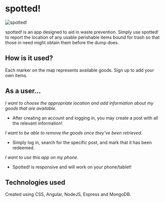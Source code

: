 # spotted!

![spotted!](http://i.imgur.com/PAOGPIk.png)

spotted! is an app designed to aid in waste prevention. Simply use spotted! to report the location of any usable perishable items bound for trash so that those in need might obtain them before the dump does.

## How is it used?

Each marker on the map represents available goods. Sign up to add your own items.

## As a user...

*I want to choose the appropriate location and add information about my goods that are available.*
  * After creating an account and logging in, you may create a post with all the relevant information!


*I want to be able to remove the goods once they've been retrieved.*
  * Simply log in, search for the specific post, and mark that it has been redeemed.

*I want to use this app on my phone.*
  * Spotted! is responsive and will work on your phone/tablet!

## Technologies used

Created using CSS, Angular, NodeJS, Express and MongoDB.
